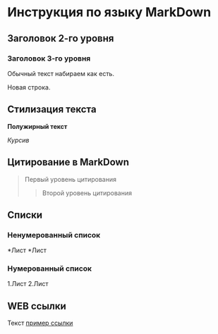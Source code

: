 # Инструкция по языку MarkDown

## Заголовок 2-го уровня
### Заголовок 3-го уровня

Обычный текст набираем как есть.

Новая строка.

## Стилизация текста 

**Полужирный текст**

*Курсив*


## Цитирование в MarkDown
>Первый уровень цитирования
>>Второй уровень цитирования

## Списки
### Ненумерованный список
*Лист
*Лист

### Нумерованный список
1.Лист
2.Лист

## WEB ссылки
Текст [пример ссылки](http.example.com "Всплывающая подсказка")
